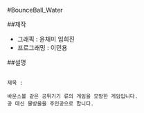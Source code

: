 #BounceBall_Water

##제작

- 그래픽     : 윤채미 임희진
- 프로그래밍 : 이민용

##설명
<pre><code>
제목 : 

바운스볼 같은 공튀기기 류의 게임을 모방한 게임입니다.
공 대신 물방울을 주인공으로 합니다.

</code></pre>
